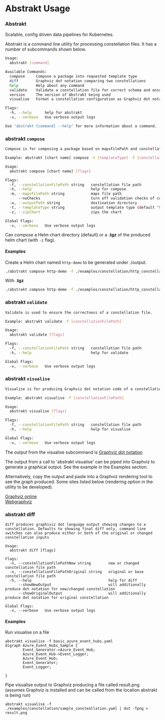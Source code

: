 # Abstrakt Usage

### Abstrakt
Scalable, config driven data pipelines for Kubernetes.

Abstrakt is a command line utility for processing constellation files. It has a number of subcommands shown below.

```bash
Usage:
  abstrakt [command]

Available Commands:
  compose     Compose a package into requested template type
  diff        Graphviz dot notation comparing two constellations
  help        Help about any command
  validate    Validate a constellation file for correct schema and ensure correctness.
  version     The version of Abstrakt being used
  visualise   Format a constellation configuration as Graphviz dot notation

Flags:
  -h, --help      help for abstrakt
  -v, --verbose   Use verbose output logs

Use "abstrakt [command] --help" for more information about a command.
```

### abstrakt `compose`

```bash
Compose is for composing a package based on mapsFilePath and constellationFilePath and template (default value is helm).

Example: abstrakt [chart name] compose -t [templateType] -f [constellationFilePath] -m [mapsFilePath] -o [outputPath] -z

Usage:
  abstrakt compose [chart name] [flags]

Flags:
  -f, --constellationFilePath string   constellation file path
  -h, --help                           help for compose
  -m, --mapsFilePath string            maps file path
      --noChecks                       turn off validation checks of constellation file before composing
  -o, --outputPath string              destination directory
  -t, --templateType string            output template type (default "helm")
  -z, --zipChart                       zips the chart

Global Flags:
  -v, --verbose   Use verbose output logs
```

Can compose a Helm chart directory (default) or a __.tgz__ of the produced helm chart (with `-z` flag).

#### Examples

Create a Helm chart named `http-demo` to be generated under ./output.

```bash
./abstrakt compose http-demo -f ./examples/constellation/http_constellation.yaml -m ./examples/constellation/http_constellation_maps.yaml -o ./output/http-demo 
```

With __.tgz__
```bash
./abstrakt compose http-demo -f ./examples/constellation/http_constellation.yaml -m ./examples/constellation/http_constellation_maps.yaml -o ./output/http-demo -z
```

### abstrakt `validate`

```bash
Validate is used to ensure the correctness of a constellation file.

Example: abstrakt validate -f [constellationFilePath]

Usage:
  abstrakt validate [flags]

Flags:
  -f, --constellationFilePath string   constellation file path
  -h, --help                           help for validate

Global Flags:
  -v, --verbose   Use verbose output logs
```

### abstrakt `visualise`

```bash
Visualise is for producing Graphviz dot notation code of a constellation configuration

Example: abstrakt visualise -f [constellationFilePath]

Usage:
  abstrakt visualise [flags]

Flags:
  -f, --constellationFilePath string   constellation file path
  -h, --help                           help for visualise

Global Flags:
  -v, --verbose   Use verbose output logs
```

The output from the visualise subcommand is [Graphviz dot notation](https://www.graphviz.org/doc/info/lang.html)

The output from a call to 'abstrakt visualise' can be piped into Graphviz to generate a graphical output. See the example in the Examples section. 

Alternatively, copy the output and paste into a Graphviz rendering tool to see the graph produced. Some sites listed below (rendering option in the utility to be developed).  

[Graphviz online](https://dreampuf.github.io/GraphvizOnline/)  
[Webgraphviz](http://www.webgraphviz.com/)  

### abstrakt diff
```console
diff produces graphiviz dot language output showing changes to a constellation. Defaults to showing final diff only, command line
switches can also produce either or both of the original or changed constellation inputs

Usage:
  abstrakt diff [flags]

Flags:
  -n, --constellationFilePathNew string        new or changed constellation file path
  -o, --constellationFilePathOriginal string   original or base constellation file path
  -h, --help                                   help for diff
      --showNewOutput                          will additionally produce dot notation for new/changed constellation
      --showOriginalOutput                     will additionally produce dot notation for original constellation

Global Flags:
  -v, --verbose   Use verbose output logs

```

#### Examples

Run visualise on a file
	
	abstrakt visualise -f basic_azure_event_hubs.yaml
	digraph Azure_Event_Hubs_Sample {
	        Event_Generator->Azure_Event_Hub;
	        Azure_Event_Hub->Event_Logger;
	        Azure_Event_Hub;
	        Event_Generator;
	        Event_Logger;
	
	}
	
Pipe visualise output to Graphviz producing a file called result.png (assumes Graphviz is installed and can be called from the location abstrakt is being run)

	abstrakt visualise -f ./examples/constellation/sample_consteallation.yaml | dot -Tpng > result.png